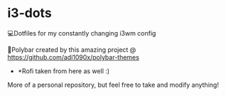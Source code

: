 # i3-dots
💻Dotfiles for my constantly changing i3wm config 

📝Polybar created by this amazing project @ https://github.com/adi1090x/polybar-themes 
  - *Rofi taken from here as well :)

More of a personal repository, but feel free to take and modify anything!
